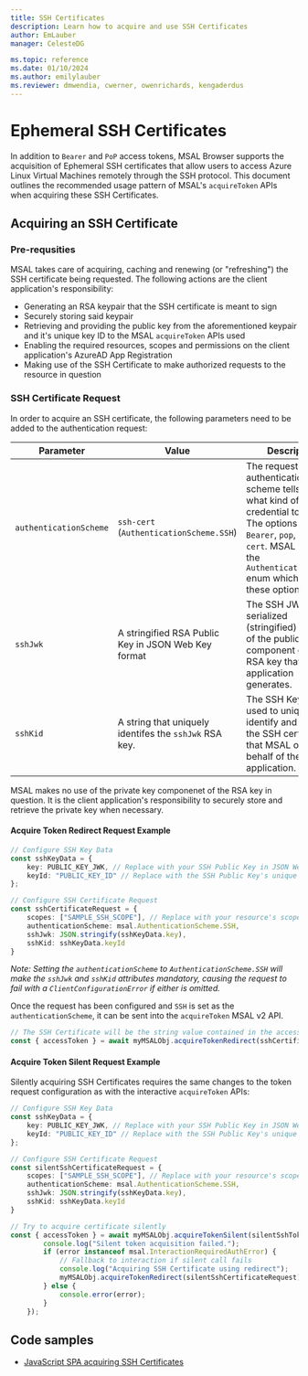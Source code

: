 ```yaml
---
title: SSH Certificates
description: Learn how to acquire and use SSH Certificates
author: EmLauber
manager: CelesteDG

ms.topic: reference
ms.date: 01/10/2024
ms.author: emilylauber
ms.reviewer: dmwendia, cwerner, owenrichards, kengaderdus
---
```


# Ephemeral SSH Certificates

In addition to `Bearer` and `PoP` access tokens, MSAL Browser supports the acquisition of Ephemeral SSH certificates that allow users to access Azure Linux Virtual Machines remotely through the SSH protocol. This document outlines the recommended usage pattern of MSAL's `acquireToken` APIs when acquiring these SSH Certificates.

## Acquiring an SSH Certificate

### Pre-requsities

MSAL takes care of acquiring, caching and renewing (or "refreshing") the SSH certificate being requested. The following actions are the client application's responsibility:

* Generating an RSA keypair that the SSH certificate is meant to sign
* Securely storing said keypair 
* Retrieving and providing the public key from the aforementioned keypair and it's unique key ID to the MSAL `acquireToken` APIs used
* Enabling the required resources, scopes and permissions on the client application's AzureAD App Registration
* Making use of the SSH Certificate to make authorized requests to the resource in question

### SSH Certificate Request

In order to acquire an SSH certificate, the following parameters need to be added to the authentication request:

| Parameter |    Value    | Description |
|-----------|-------------|-------------|
| `authenticationScheme`| `ssh-cert` (`AuthenticationScheme.SSH`)| The request's authentication scheme tells MSAL what kind of credential to request. The options are `Bearer`, `pop`, and `ssh-cert`. MSAL provides the `AuthenticationScheme` enum which lists these options. |
| `sshJwk` | A stringified RSA Public Key in JSON Web Key format | The SSH JWK is the serialized (stringified) version of the public key component of the RSA key that the application generates.|
| `sshKid` | A string that uniquely identifes the `sshJwk` RSA key. | The SSH Key ID is used to uniquely identify and match the SSH certificate that MSAL obtains on behalf of the application. 

MSAL makes no use of the private key componenet of the RSA key in question. It is the client application's responsibility to securely store and retrieve the private key when necessary.

#### Acquire Token Redirect Request Example

```typescript
// Configure SSH Key Data
const sshKeyData = {
    key: PUBLIC_KEY_JWK, // Replace with your SSH Public Key in JSON Web Key object format
    keyId: "PUBLIC_KEY_ID" // Replace with the SSH Public Key's unique ID
};

// Configure SSH Certificate Request
const sshCertificateRequest = {
    scopes: ["SAMPLE_SSH_SCOPE"], // Replace with your resource's scope
    authenticationScheme: msal.AuthenticationScheme.SSH,
    sshJwk: JSON.stringify(sshKeyData.key),
    sshKid: sshKeyData.keyId
}
```

*Note: Setting the `authenticationScheme` to `AuthenticationScheme.SSH` will make the `sshJwk` and `sshKid` attributes mandatory, causing the request to fail with a `ClientConfigurationError` if either is omitted.*

Once the request has been configured and `SSH` is set as the `authenticationScheme`, it can be sent into the `acquireToken` MSAL v2 API.

```typescript
// The SSH Certificate will be the string value contained in the accessToken property of the AuthenticationResult object
const { accessToken } = await myMSALObj.acquireTokenRedirect(sshCertificateRequest);
```

#### Acquire Token Silent Request Example

Silently acquiring SSH Certificates requires the same changes to the token request configuration as with the interactive `acquireToken` APIs:

```typescript
// Configure SSH Key Data
const sshKeyData = {
    key: PUBLIC_KEY_JWK, // Replace with your SSH Public Key in JSON Web Key object format
    keyId: "PUBLIC_KEY_ID" // Replace with the SSH Public Key's unique ID
};

// Configure SSH Certificate Request
const silentSshCertificateRequest = {
    scopes: ["SAMPLE_SSH_SCOPE"], // Replace with your resource's scope
    authenticationScheme: msal.AuthenticationScheme.SSH,
    sshJwk: JSON.stringify(sshKeyData.key),
    sshKid: sshKeyData.keyId
}

// Try to acquire certificate silently
const { accessToken } = await myMSALObj.acquireTokenSilent(silentSshTokenRequest).catch(async (error) => {
        console.log("Silent token acquisition failed.");
        if (error instanceof msal.InteractionRequiredAuthError) {
            // Fallback to interaction if silent call fails
            console.log("Acquiring SSH Certificate using redirect");
            myMSALObj.acquireTokenRedirect(silentSshCertificateRequest);
        } else {
            console.error(error);
        }
    });
```

## Code samples

* [JavaScript SPA acquiring SSH Certificates](../../../samples/msal-browser-samples/VanillaJSTestApp2.0/app/ssh)